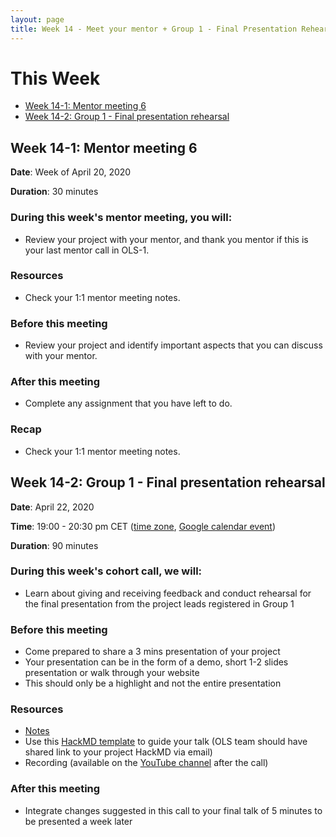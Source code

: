```yaml
---
layout: page
title: Week 14 - Meet your mentor + Group 1 - Final Presentation Rehearsal
---
```

# This Week

- [Week 14-1: Mentor meeting 6](#week-14-1--mentor-meeting-6)
- [Week 14-2: Group 1 - Final presentation rehearsal](#week-14-2--group-1---final-presentation-rehearsal)

## Week 14-1: Mentor meeting 6

**Date**: Week of April 20, 2020

**Duration**: 30 minutes

### During this week's mentor meeting, you will: 
- Review your project with your mentor, and thank you mentor if this is your last mentor call in OLS-1.

### Resources
- Check your 1:1 mentor meeting notes.

### Before this meeting

- Review your project and identify important aspects that you can discuss with your mentor.

### After this meeting

- Complete any assignment that you have left to do.

### Recap
- Check your 1:1 mentor meeting notes.

## Week 14-2: Group 1 - Final presentation rehearsal

**Date**: April 22, 2020

**Time**: 19:00 - 20:30 pm CET ([time zone](https://arewemeetingyet.com/Berlin/2020-04-22/19:00/OLS-1%20Cohort%20Call%20(Week%2014)), [Google calendar event](https://calendar.google.com/event?action=TEMPLATE&tmeid=XzhjcTNhaGhwOG9wa2NiOW84Z29rNGI5azZzcjQyYmExODkwamViOW44bDFqMGNocDhjcjNhYzluODggYWd0cXA1Z2NyNXYycHBnNm5hZmtzMDlxbWNAZw&tmsrc=agtqp5gcr5v2ppg6nafks09qmc%40group.calendar.google.com))

**Duration**: 90 minutes

### During this week's cohort call, we will:
- Learn about giving and receiving feedback and conduct rehearsal for the final presentation from the project leads registered in Group 1 

### Before this meeting
- Come prepared to share a 3 mins presentation of your project 
- Your presentation can be in the form of a demo, short 1-2 slides presentation or walk through your website
- This should only be a highlight and not the entire presentation

### Resources
- [Notes](https://docs.google.com/document/d/1rM6Msvj2ReaUFkEy8CPKyXSAC3RY7xnamkttug0M6PM/edit?usp=sharing)
- Use this [HackMD template](https://hackmd.io/@malvikasharan/BJqVPw5wL) to guide your talk (OLS team should have shared link to your project HackMD via email)
- Recording (available on the [YouTube channel](https://www.youtube.com/channel/UCs12-ZgnDJOWIWN3Vo1XHXA/) after the call)

### After this meeting
- Integrate changes suggested in this call to your final talk of 5 minutes to be presented a week later
